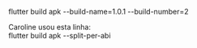 flutter build apk --build-name=1.0.1 --build-number=2

Caroline usou esta linha:  
flutter build apk --split-per-abi